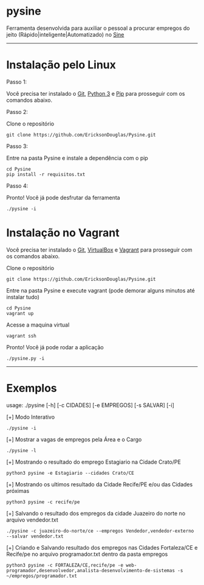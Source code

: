 # pysine
Ferramenta desenvolvida para auxiliar o pessoal a procurar empregos do jeito (Rápido|inteligente|Automatizado) no [Sine](http://www.sine.com.br)

------------------------------------------------------------------------------------------------------
# Instalação pelo Linux
Passo 1:


Você precisa ter instalado o [Git](https://git-scm.com/downloads), [Python 3](https://www.python.org/downloads/) e [Pip](https://pypi.python.org/pypi/pip#downloads) para prosseguir com os comandos abaixo.


Passo 2:


Clone o repositório

```
git clone https://github.com/EricksonDouglas/Pysine.git
```

Passo 3:


Entre na pasta Pysine e instale a dependência com o pip

```
cd Pysine
pip install -r requisitos.txt
```

Passo 4:

Pronto! Você já pode desfrutar da ferramenta

```
./pysine -i
```

# Instalação no Vagrant

Você precisa ter instalado o [Git](https://git-scm.com/downloads), [VirtualBox](https://www.virtualbox.org/wiki/Downloads) e [Vagrant](http://downloads.vagrantup.com) para prosseguir com os comandos abaixo.


Clone o repositório

```
git clone https://github.com/EricksonDouglas/Pysine.git
```

Entre na pasta Pysine e execute vagrant (pode demorar alguns minutos até instalar tudo)

```
cd Pysine
vagrant up
```

Acesse a maquina virtual

```
vagrant ssh
```

Pronto! Você já pode rodar a aplicação

```
./pysine.py -i
```


------------------------------------------------------------------------------------------------------
# Exemplos

usage: ./pysine [-h] [-c CIDADES] [-e EMPREGOS] [-s SALVAR] [-i]


[+] Modo Interativo

```
./pysine -i
```
[+] Mostrar a vagas de empregos pela Área e o Cargo

```
./pysine -l
```

[+] Mostrando o resultado do emprego Estagiario na Cidade Crato/PE

```
python3 pysine -e Estagiario --cidades Crato/CE 
```

[+] Mostrando os ultimos resultado da Cidade Recife/PE e/ou das Cidades próximas

```
python3 pysine -c recife/pe
```

[+] Salvando o resultado dos empregos da cidade Juazeiro do norte no arquivo vendedor.txt

```
./pysine -c juazeiro-do-norte/ce --empregos Vendedor,vendedor-externo --salvar vendedor.txt
```

[+] Criando e Salvando resultado dos empregos nas Cidades Fortaleza/CE e Recife/pe no arquivo programador.txt dentro da pasta empregos

```
python3 pysine -c FORTALEZA/CE,recife/pe -e web-programador,desenvolvedor,analista-desenvolvimento-de-sistemas -s ~/empregos/programador.txt
```

